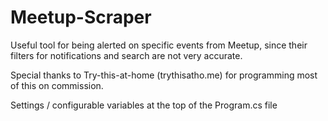 # Meetup-Scraper
Useful tool for being alerted on specific events from Meetup, since their filters for notifications and search are not very accurate.

Special thanks to Try-this-at-home (trythisatho.me) for programming most of this on commission.

Settings / configurable variables at the top of the Program.cs file

